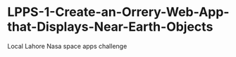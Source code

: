 # LPPS-1-Create-an-Orrery-Web-App-that-Displays-Near-Earth-Objects
Local Lahore Nasa space apps challenge
